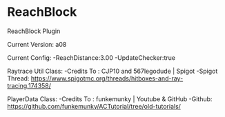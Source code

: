 # ReachBlock
ReachBlock Plugin

Current Version: a08

Current Config:
-ReachDistance:3.00
-UpdateChecker:true

Raytrace Util Class:
-Credits To : CJP10 and 567legodude | Spigot
-Spigot Thread: https://www.spigotmc.org/threads/hitboxes-and-ray-tracing.174358/

PlayerData Class:
-Credits To : funkemunky | Youtube & GitHub
-Github: https://github.com/funkemunky/ACTutorial/tree/old-tutorials/

